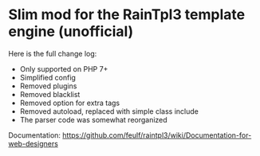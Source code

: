 Slim mod for the RainTpl3 template engine (unofficial)
===================

Here is the full change log:

- Only supported on PHP 7+
- Simplified config 
- Removed plugins
- Removed blacklist
- Removed option for extra tags
- Removed autoload, replaced with simple class include
- The parser code was somewhat reorganized

Documentation:
https://github.com/feulf/raintpl3/wiki/Documentation-for-web-designers



